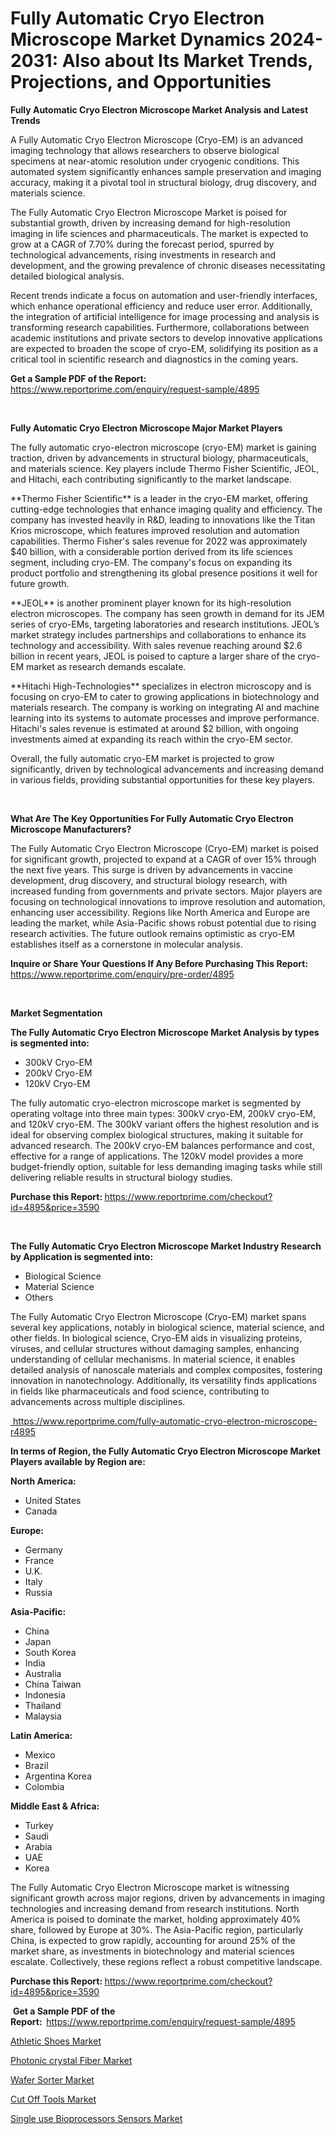 <p><h1>Fully Automatic Cryo Electron Microscope Market Dynamics 2024-2031: Also about Its Market Trends, Projections, and Opportunities</h1></p><p><strong>Fully Automatic Cryo Electron Microscope Market Analysis and Latest Trends</strong></p>
<p><p>A Fully Automatic Cryo Electron Microscope (Cryo-EM) is an advanced imaging technology that allows researchers to observe biological specimens at near-atomic resolution under cryogenic conditions. This automated system significantly enhances sample preservation and imaging accuracy, making it a pivotal tool in structural biology, drug discovery, and materials science.</p><p>The Fully Automatic Cryo Electron Microscope Market is poised for substantial growth, driven by increasing demand for high-resolution imaging in life sciences and pharmaceuticals. The market is expected to grow at a CAGR of 7.70% during the forecast period, spurred by technological advancements, rising investments in research and development, and the growing prevalence of chronic diseases necessitating detailed biological analysis.</p><p>Recent trends indicate a focus on automation and user-friendly interfaces, which enhance operational efficiency and reduce user error. Additionally, the integration of artificial intelligence for image processing and analysis is transforming research capabilities. Furthermore, collaborations between academic institutions and private sectors to develop innovative applications are expected to broaden the scope of cryo-EM, solidifying its position as a critical tool in scientific research and diagnostics in the coming years.</p></p>
<p><strong>Get a Sample PDF of the Report:&nbsp;</strong> <a href="https://www.reportprime.com/enquiry/request-sample/4895">https://www.reportprime.com/enquiry/request-sample/4895</a></p>
<p>&nbsp;</p>
<p><strong>Fully Automatic Cryo Electron Microscope Major Market Players</strong></p>
<p><p>The fully automatic cryo-electron microscope (cryo-EM) market is gaining traction, driven by advancements in structural biology, pharmaceuticals, and materials science. Key players include Thermo Fisher Scientific, JEOL, and Hitachi, each contributing significantly to the market landscape.</p><p>**Thermo Fisher Scientific** is a leader in the cryo-EM market, offering cutting-edge technologies that enhance imaging quality and efficiency. The company has invested heavily in R&D, leading to innovations like the Titan Krios microscope, which features improved resolution and automation capabilities. Thermo Fisher's sales revenue for 2022 was approximately $40 billion, with a considerable portion derived from its life sciences segment, including cryo-EM. The company's focus on expanding its product portfolio and strengthening its global presence positions it well for future growth.</p><p>**JEOL** is another prominent player known for its high-resolution electron microscopes. The company has seen growth in demand for its JEM series of cryo-EMs, targeting laboratories and research institutions. JEOL’s market strategy includes partnerships and collaborations to enhance its technology and accessibility. With sales revenue reaching around $2.6 billion in recent years, JEOL is poised to capture a larger share of the cryo-EM market as research demands escalate.</p><p>**Hitachi High-Technologies** specializes in electron microscopy and is focusing on cryo-EM to cater to growing applications in biotechnology and materials research. The company is working on integrating AI and machine learning into its systems to automate processes and improve performance. Hitachi's sales revenue is estimated at around $2 billion, with ongoing investments aimed at expanding its reach within the cryo-EM sector.</p><p>Overall, the fully automatic cryo-EM market is projected to grow significantly, driven by technological advancements and increasing demand in various fields, providing substantial opportunities for these key players.</p></p>
<p>&nbsp;</p>
<p><strong>What Are The Key Opportunities For Fully Automatic Cryo Electron Microscope Manufacturers?</strong></p>
<p><p>The Fully Automatic Cryo Electron Microscope (Cryo-EM) market is poised for significant growth, projected to expand at a CAGR of over 15% through the next five years. This surge is driven by advancements in vaccine development, drug discovery, and structural biology research, with increased funding from governments and private sectors. Major players are focusing on technological innovations to improve resolution and automation, enhancing user accessibility. Regions like North America and Europe are leading the market, while Asia-Pacific shows robust potential due to rising research activities. The future outlook remains optimistic as cryo-EM establishes itself as a cornerstone in molecular analysis.</p></p>
<p><strong>Inquire or Share Your Questions If Any Before Purchasing This Report:</strong> <a href="https://www.reportprime.com/enquiry/pre-order/4895">https://www.reportprime.com/enquiry/pre-order/4895</a></p>
<p>&nbsp;</p>
<p><strong>Market Segmentation</strong></p>
<p><strong>The Fully Automatic Cryo Electron Microscope Market Analysis by types is segmented into:</strong></p>
<p><ul><li>300kV Cryo-EM</li><li>200kV Cryo-EM</li><li>120kV Cryo-EM</li></ul></p>
<p><p>The fully automatic cryo-electron microscope market is segmented by operating voltage into three main types: 300kV cryo-EM, 200kV cryo-EM, and 120kV cryo-EM. The 300kV variant offers the highest resolution and is ideal for observing complex biological structures, making it suitable for advanced research. The 200kV cryo-EM balances performance and cost, effective for a range of applications. The 120kV model provides a more budget-friendly option, suitable for less demanding imaging tasks while still delivering reliable results in structural biology studies.</p></p>
<p><strong>Purchase this Report:&nbsp;</strong><a href="https://www.reportprime.com/checkout?id=4895&price=3590">https://www.reportprime.com/checkout?id=4895&price=3590</a></p>
<p>&nbsp;</p>
<p><strong>The Fully Automatic Cryo Electron Microscope Market Industry Research by Application is segmented into:</strong></p>
<p><ul><li>Biological Science</li><li>Material Science</li><li>Others</li></ul></p>
<p><p>The Fully Automatic Cryo Electron Microscope (Cryo-EM) market spans several key applications, notably in biological science, material science, and other fields. In biological science, Cryo-EM aids in visualizing proteins, viruses, and cellular structures without damaging samples, enhancing understanding of cellular mechanisms. In material science, it enables detailed analysis of nanoscale materials and complex composites, fostering innovation in nanotechnology. Additionally, its versatility finds applications in fields like pharmaceuticals and food science, contributing to advancements across multiple disciplines.</p></p>
<p><a href="https://www.reportprime.com/fully-automatic-cryo-electron-microscope-r4895">&nbsp;https://www.reportprime.com/fully-automatic-cryo-electron-microscope-r4895</a></p>
<p><strong>In terms of Region, the Fully Automatic Cryo Electron Microscope Market Players available by Region are:</strong></p>
<p>
    <p> <strong> North America: </strong>
        <ul>
            <li>United States</li>
            <li>Canada</li>
        </ul>
        </p> 
    <p> <strong> Europe: </strong>
        <ul>
            <li>Germany</li>
            <li>France</li>
            <li>U.K.</li>
            <li>Italy</li>
            <li>Russia</li>
        </ul>
        </p> 
    <p> <strong> Asia-Pacific: </strong>
        <ul>
            <li>China</li>
            <li>Japan</li>
            <li>South Korea</li>
            <li>India</li>
            <li>Australia</li>
            <li>China Taiwan</li>
            <li>Indonesia</li>
            <li>Thailand</li>
            <li>Malaysia</li>
        </ul>
        </p> 
    <p> <strong> Latin America: </strong>
        <ul>
            <li>Mexico</li>
            <li>Brazil</li>
            <li>Argentina Korea</li>
            <li>Colombia</li>
        </ul>
        </p> 
    <p> <strong> Middle East & Africa: </strong>
        <ul>
            <li>Turkey</li>
            <li>Saudi</li>
            <li>Arabia</li>
            <li>UAE</li>
            <li>Korea</li>
        </ul>
    </p>
    </p>
<p><p>The Fully Automatic Cryo Electron Microscope market is witnessing significant growth across major regions, driven by advancements in imaging technologies and increasing demand from research institutions. North America is poised to dominate the market, holding approximately 40% share, followed by Europe at 30%. The Asia-Pacific region, particularly China, is expected to grow rapidly, accounting for around 25% of the market share, as investments in biotechnology and material sciences escalate. Collectively, these regions reflect a robust competitive landscape.</p></p>
<p><strong>Purchase this Report: </strong><a href="https://www.reportprime.com/checkout?id=4895&price=3590">https://www.reportprime.com/checkout?id=4895&price=3590</a></p>
<p>&nbsp;<strong>Get a Sample PDF of the Report:&nbsp;&nbsp;</strong><a href="https://www.reportprime.com/enquiry/request-sample/4895">https://www.reportprime.com/enquiry/request-sample/4895</a></p>
<p><strong></strong></p>
<p><p><a href="https://issuu.com/reportprime-2/docs/athletic-shoes-market-size-2030.ppt_d3ca166da0eecd">Athletic Shoes Market</a></p><p><a href="https://github.com/HobertDavis43/Market-Research-Report-List-1/blob/main/photonic-crystal-fiber-market.md">Photonic crystal Fiber Market</a></p><p><a href="https://issuu.com/reportprime-2/docs/wafer-sorter-market-size-2030.pptx_f67ee9a3ded271">Wafer Sorter Market</a></p><p><a href="https://www.linkedin.com/pulse/cut-off-tools-market-insights-product-type-application-w6dqc?trackingId=IVG1733NSzeoOzelCGa8kQ%3D%3D">Cut Off Tools Market</a></p><p><a href="https://github.com/AshikRahman991/Market-Research-Report-List-1/blob/main/single-use-bioprocessors-sensors-market.md">Single use Bioprocessors Sensors Market</a></p></p>